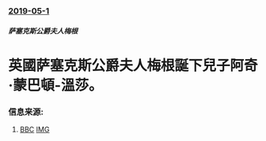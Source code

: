 ### [2019-05-1](/news/2019/05/1/index.md)

##### 萨塞克斯公爵夫人梅根
# 英國萨塞克斯公爵夫人梅根誕下兒子阿奇·蒙巴頓-溫莎。 




### 信息来源:

1. [BBC](https://www.bbc.com/zhongwen/simp/uk-48176368) [IMG](https://ichef.bbci.co.uk/news/1024/branded_zhongwen/2301/production/_106816980_hi053781737.jpg)
